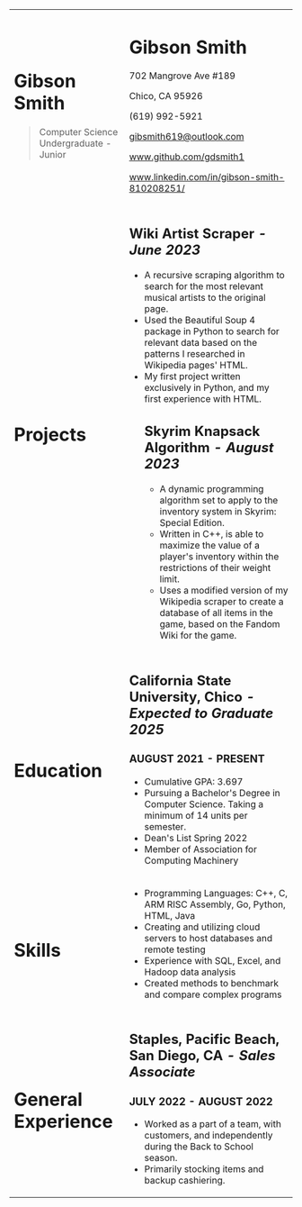 <table>
  <tr>
   <td>
<h1>Gibson Smith</h1>

>Computer Science Undergraduate - Junior
   </td>
   <td>



<h1>Gibson Smith</h1>


<p>
702 Mangrove Ave #189
<p>
Chico, CA 95926
<p>
(619) 992-5921
<p>
<a href="mailto:gibsmith619@outlook.com">gibsmith619@outlook.com</a>
<p>
<a href="www.github.com/gdsmith1">www.github.com/gdsmith1</a>
<p>
<a href="www.linkedin.com/in/gibson-smith-810208251/">www.linkedin.com/in/gibson-smith-810208251/</a>
   </td>
  </tr>
  <tr>
   <td><strong></strong>
<h1>Projects</h1>


   </td>
   <td>



<h2>Wiki Artist Scraper<em> - June 2023</em></h2>


<ul>

<li>A recursive scraping algorithm to search for the most relevant musical artists to the original page.

<li>Used the Beautiful Soup 4 package in Python to search for relevant data based on the patterns I researched in Wikipedia pages' HTML.

<li>My first project written exclusively in Python, and my first experience with HTML.

<h2>Skyrim Knapsack Algorithm<em> - August 2023</em></h2>


<ul>

<li>A dynamic programming algorithm set to apply to the inventory system in Skyrim: Special Edition.  

<li>Written in C++, is able to maximize the value of a player's inventory within the restrictions of their weight limit.

<li>Uses a modified version of my Wikipedia scraper to create a database of all items in the game, based on the Fandom Wiki for the game.
</li>
</ul>
</li>
</ul>
   </td>
  </tr>
  <tr>
   <td><strong></strong>
<h1>Education</h1>


   </td>
   <td>



<h2>California State University, Chico<em> - Expected to Graduate 2025</em></h2>


<h3>AUGUST 2021 - PRESENT</h3>


<ul>

<li>Cumulative GPA: 3.697

<li>Pursuing a Bachelor's Degree in Computer Science.  Taking a minimum of 14 units per semester.

<li>Dean's List Spring 2022

<li>Member of Association for Computing Machinery
</li>
</ul>
   </td>
  </tr>
  <tr>
   <td><strong></strong>
<h1>Skills</h1>


   </td>
   <td>


<ul>

<li>Programming Languages: C++, C, ARM RISC Assembly, Go, Python, HTML, Java

<li>Creating and utilizing cloud servers to host databases and remote testing

<li>Experience with SQL, Excel, and Hadoop data analysis

<li>Created methods to benchmark and compare complex programs
</li>
</ul>
   </td>
  </tr>
  <tr>
   <td><strong></strong>
<h1>General Experience</h1>


   </td>
   <td>


<h2>Staples,  Pacific Beach, San Diego, CA<em> - Sales Associate</em></h2>


<h3>JULY 2022 - AUGUST 2022</h3>


<ul>

<li>Worked as a part of a team, with customers, and independently during the Back to School season.

<li>Primarily stocking items and backup cashiering.
</li>
</ul>
   </td>
  </tr>
</table>

